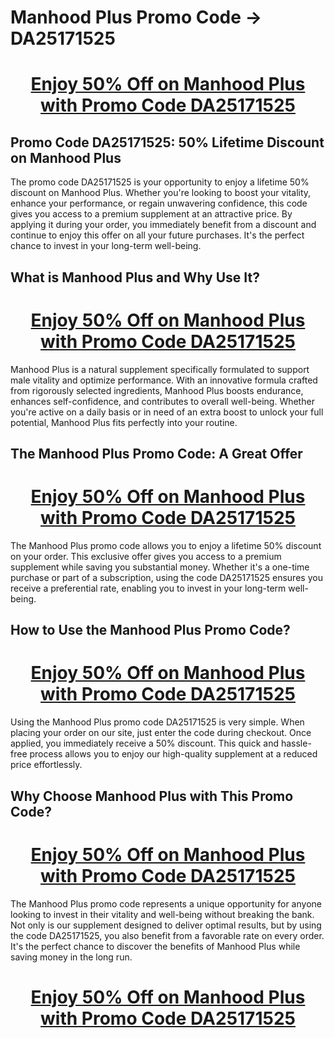 # Manhood Plus Promo Code → DA25171525

<center><h1><a href="https://uh2c452ad9uh.ggljjk.cc/?target=-7EBNQCgQAAAdakQMDd5kABQEBEREKEQkKEQ1CEQ0SAAF_YWRjb21ibwEx">Enjoy 50% Off on Manhood Plus with Promo Code DA25171525</a></h1></center>

<h2>Promo Code DA25171525: 50% Lifetime Discount on Manhood Plus</h2>

The promo code DA25171525 is your opportunity to enjoy a lifetime 50% discount on Manhood Plus. Whether you're looking to boost your vitality, enhance your performance, or regain unwavering confidence, this code gives you access to a premium supplement at an attractive price. By applying it during your order, you immediately benefit from a discount and continue to enjoy this offer on all your future purchases. It's the perfect chance to invest in your long-term well-being.

<h2>What is Manhood Plus and Why Use It?</h2>

<center><h1><a href="https://uh2c452ad9uh.ggljjk.cc/?target=-7EBNQCgQAAAdakQMDd5kABQEBEREKEQkKEQ1CEQ0SAAF_YWRjb21ibwEx">Enjoy 50% Off on Manhood Plus with Promo Code DA25171525</a></h1></center>

Manhood Plus is a natural supplement specifically formulated to support male vitality and optimize performance. With an innovative formula crafted from rigorously selected ingredients, Manhood Plus boosts endurance, enhances self-confidence, and contributes to overall well-being. Whether you're active on a daily basis or in need of an extra boost to unlock your full potential, Manhood Plus fits perfectly into your routine.

<h2>The Manhood Plus Promo Code: A Great Offer</h2>

<center><h1><a href="https://uh2c452ad9uh.ggljjk.cc/?target=-7EBNQCgQAAAdakQMDd5kABQEBEREKEQkKEQ1CEQ0SAAF_YWRjb21ibwEx">Enjoy 50% Off on Manhood Plus with Promo Code DA25171525</a></h1></center>

The Manhood Plus promo code allows you to enjoy a lifetime 50% discount on your order. This exclusive offer gives you access to a premium supplement while saving you substantial money. Whether it's a one-time purchase or part of a subscription, using the code DA25171525 ensures you receive a preferential rate, enabling you to invest in your long-term well-being.

<h2>How to Use the Manhood Plus Promo Code?</h2>

<center><h1><a href="https://uh2c452ad9uh.ggljjk.cc/?target=-7EBNQCgQAAAdakQMDd5kABQEBEREKEQkKEQ1CEQ0SAAF_YWRjb21ibwEx">Enjoy 50% Off on Manhood Plus with Promo Code DA25171525</a></h1></center>

Using the Manhood Plus promo code DA25171525 is very simple. When placing your order on our site, just enter the code during checkout. Once applied, you immediately receive a 50% discount. This quick and hassle-free process allows you to enjoy our high-quality supplement at a reduced price effortlessly.

<h2>Why Choose Manhood Plus with This Promo Code?</h2>

<center><h1><a href="https://uh2c452ad9uh.ggljjk.cc/?target=-7EBNQCgQAAAdakQMDd5kABQEBEREKEQkKEQ1CEQ0SAAF_YWRjb21ibwEx">Enjoy 50% Off on Manhood Plus with Promo Code DA25171525</a></h1></center>

The Manhood Plus promo code represents a unique opportunity for anyone looking to invest in their vitality and well-being without breaking the bank. Not only is our supplement designed to deliver optimal results, but by using the code DA25171525, you also benefit from a favorable rate on every order. It's the perfect chance to discover the benefits of Manhood Plus while saving money in the long run.

<center><h1><a href="https://uh2c452ad9uh.ggljjk.cc/?target=-7EBNQCgQAAAdakQMDd5kABQEBEREKEQkKEQ1CEQ0SAAF_YWRjb21ibwEx">Enjoy 50% Off on Manhood Plus with Promo Code DA25171525</a></h1></center>
